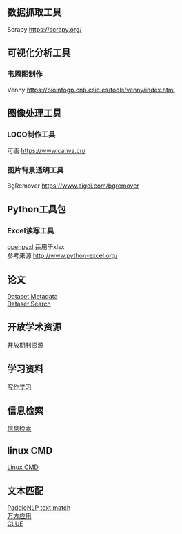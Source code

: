 ## 数据抓取工具

Scrapy <a href="https://scrapy.org/">https://scrapy.org/</a>


## 可视化分析工具
### 韦恩图制作
Venny <a href="https://bioinfogp.cnb.csic.es/tools/venny/index.html">https://bioinfogp.cnb.csic.es/tools/venny/index.html</a>

## 图像处理工具

### LOGO制作工具
可画 <a href="https://www.canva.cn/">https://www.canva.cn/</a>
### 图片背景透明工具
BgRemover <a href="https://www.aigei.com/bgremover">https://www.aigei.com/bgremover</a>



## Python工具包

### Excel读写工具
<a href="https://openpyxl.readthedocs.io/en/stable/">openpyxl</a>:适用于xlsx  
参考来源:<a href="http://www.python-excel.org/">http://www.python-excel.org/</a>


## 论文
[Dataset Metadata](./papers/dataset_metadata.md)  
[Dataset Search](./papers/dataset_search.md)

## 开放学术资源
[开放期刊资源](./open_resources/open_journal_resources.md)

## 学习资料
[写作学习](./writing_skills/writing_skills_learn_material.md)

## 信息检索
[信息检索](./ir.md)

## linux CMD
[Linux CMD](./linux.md)

## 文本匹配
[PaddleNLP text match](https://github.com/PaddlePaddle/PaddleNLP/tree/develop/examples/text_matching)  
[万方应用](https://posts.careerengine.us/p/613ea36d5062182e27b98647?from=marquee)  
[CLUE](https://github.com/CLUEbenchmark/CLUEDatasetSearch#%E6%96%87%E6%9C%AC%E5%8C%B9%E9%85%8D)